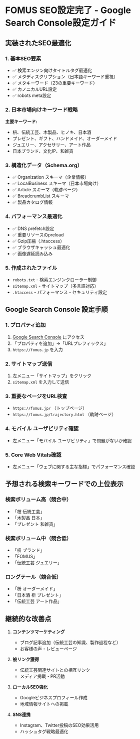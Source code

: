 # FOMUS SEO設定完了 - Google Search Console設定ガイド

## 実装されたSEO最適化

### 1. 基本SEO要素
- ✅ 検索エンジン向けタイトルタグ最適化
- ✅ メタディスクリプション（日本語キーワード重視）
- ✅ メタキーワード（23の重要キーワード）
- ✅ カノニカルURL設定
- ✅ robots meta設定

### 2. 日本市場向けキーワード戦略
**主要キーワード:**
- 枡、伝統工芸、木製品、ヒノキ、日本酒
- プレゼント、ギフト、ハンドメイド、オーダーメイド
- ジュエリー、アクセサリー、アート作品
- 日本ブランド、文化IP、和雑貨

### 3. 構造化データ（Schema.org）
- ✅ Organization スキーマ（企業情報）
- ✅ LocalBusiness スキーマ（日本市場向け）
- ✅ Article スキーマ（軌跡ページ）
- ✅ BreadcrumbList スキーマ
- ✅ 製品カタログ情報

### 4. パフォーマンス最適化
- ✅ DNS prefetch設定
- ✅ 重要リソースのpreload
- ✅ Gzip圧縮（.htaccess）
- ✅ ブラウザキャッシュ最適化
- ✅ 画像遅延読み込み

### 5. 作成されたファイル
- `robots.txt` - 検索エンジンクローラー制御
- `sitemap.xml` - サイトマップ（多言語対応）
- `.htaccess` - パフォーマンス・セキュリティ設定

## Google Search Console 設定手順

### 1. プロパティ追加
1. [Google Search Console](https://search.google.com/search-console/) にアクセス
2. 「プロパティを追加」→「URLプレフィックス」
3. `https://fomus.jp` を入力

### 2. サイトマップ送信
1. 左メニュー「サイトマップ」をクリック
2. `sitemap.xml` を入力して送信

### 3. 重要なページをURL検査
- `https://fomus.jp/` （トップページ）
- `https://fomus.jp/trajectory.html` （軌跡ページ）

### 4. モバイル ユーザビリティ確認
- 左メニュー「モバイル ユーザビリティ」で問題がないか確認

### 5. Core Web Vitals確認
- 左メニュー「ウェブに関する主な指標」でパフォーマンス確認

## 予想される検索キーワードでの上位表示

### 検索ボリューム高（競合中）
- 「枝 伝統工芸」
- 「木製品 日本」
- 「プレゼント 和雑貨」

### 検索ボリューム中（競合低）
- 「枡 ブランド」
- 「FOMUS」
- 「伝統工芸 ジュエリー」

### ロングテール（競合低）
- 「枡 オーダーメイド」
- 「日本酒 枡 プレゼント」
- 「伝統工芸 アート作品」

## 継続的な改善点

1. **コンテンツマーケティング**
   - ブログ記事追加（伝統工芸の知識、製作過程など）
   - お客様の声・レビューページ

2. **被リンク獲得**
   - 伝統工芸関連サイトとの相互リンク
   - メディア掲載・PR活動

3. **ローカルSEO強化**
   - Googleビジネスプロフィール作成
   - 地域情報サイトへの掲載

4. **SNS連携**
   - Instagram、Twitter投稿のSEO効果活用
   - ハッシュタグ戦略最適化